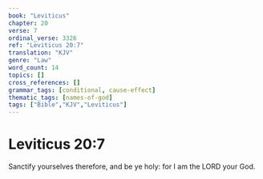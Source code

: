 ```yaml
---
book: "Leviticus"
chapter: 20
verse: 7
ordinal_verse: 3326
ref: "Leviticus 20:7"
translation: "KJV"
genre: "Law"
word_count: 14
topics: []
cross_references: []
grammar_tags: [conditional, cause-effect]
thematic_tags: [names-of-god]
tags: ["Bible","KJV","Leviticus"]
---
```


# Leviticus 20:7

Sanctify yourselves therefore, and be ye holy: for I am the LORD your God.
